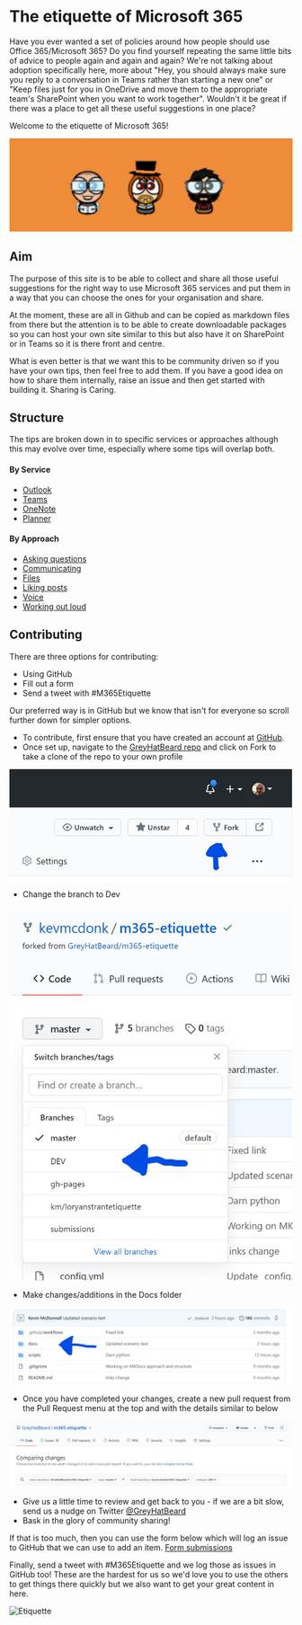 # The etiquette of Microsoft 365
Have you ever wanted a set of policies around how people should use Office 365/Microsoft 365? Do you find yourself repeating the same little bits of advice to people again and again and again? We're not talking about adoption specifically here, more about "Hey, you should always make sure you reply to a conversation in Teams rather than starting a new one" or "Keep files just for you in OneDrive and move them to the appropriate team's SharePoint when you want to work together". Wouldn't it be great if there was a place to get all these useful suggestions in one place?

Welcome to the etiquette of Microsoft 365!

![Etiquette](images/GreyHatBeardAvatars-wide.png)

## Aim
The purpose of this site is to be able to collect and share all those useful suggestions for the right way to use Microsoft 365 services and put them in a way that you can choose the ones for your organisation and share.

At the moment, these are all in Github and can be copied as markdown files from there but the attention is to be able to create downloadable packages so you can host your own site similar to this but also have it on SharePoint or in Teams so it is there front and centre.

What is even better is that we want this to be community driven so if you have your own tips, then feel free to add them. If you have a good idea on how to share them internally, raise an issue and then get started with building it. Sharing is Caring.

## Structure

The tips are broken down in to specific services or approaches although this may evolve over time, especially where some tips will overlap both.

#### By Service
- [Outlook](By-service/Outlook)
- [Teams](By-service/Teams)
- [OneNote](By-service/OneNote)
- [Planner](By-service/Planner)

#### By Approach
- [Asking questions](By-approach/Asking-questions)
- [Communicating](By-approach/communicating)
- [Files](By-approach/files)
- [Liking posts](By-approach/Linking-posts)
- [Voice](By-approach/voice)
- [Working out loud](By-approach/Working-out-loud)

## Contributing
There are three options for contributing:

- Using GitHub
- Fill out a form
- Send a tweet with #M365Etiquette

Our preferred way is in GitHub but we know that isn't for everyone so scroll further down for simpler options.

- To contribute, first ensure that you have created an account at [GitHub](https://github.com).
- Once set up, navigate to the [GreyHatBeard repo](https://github.com/GreyHatBeard/m365-etiquette) and click on Fork to take a clone of the repo to your own profile

![Guidance](Guidance-Step1.jpg)

- Change the branch to Dev

![Guidance](Guidance-Step2.jpg)

- Make changes/additions in the Docs folder

![Guidance](Guidance-Step3.jpg)

- Once you have completed your changes, create a new pull request from the Pull Request menu at the top and with the details similar to below

![Guidance](Guidance-Step4.jpg)

- Give us a little time to review and get back to you - if we are a bit slow, send us a nudge on Twitter [@GreyHatBeard](https://twitter.com/greyhatbeard)
- Bask in the glory of community sharing!

If that is too much, then you can use the form below which will log an issue to GitHub that we can use to add an item.
[Form submissions](https://forms.office.com/Pages/ResponsePage.aspx?id=0tMYtjHB_UKmKTcR2Erydauh6Eg6DZtPsgDp6dFDeitUNDFaM0NIV0taVFhVNVJQTzNMWjFSRzlVUC4u)

Finally, send a tweet with #M365Etiquette and we log those as issues in GitHub too! These are the hardest for us so we'd love you to use the others to get things there quickly but we also want to get your great content in here.

![Etiquette](/m365-etiquette/images/etiquette.jpg)
